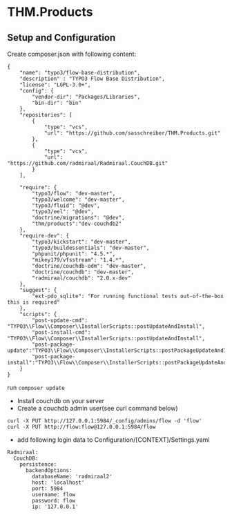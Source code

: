# THM.Products

## Setup and Configuration


Create composer.json with following content:
```
{
	"name": "typo3/flow-base-distribution",
	"description" : "TYPO3 Flow Base Distribution",
	"license": "LGPL-3.0+",
	"config": {
		"vendor-dir": "Packages/Libraries",
		"bin-dir": "bin"
	},
	"repositories": [
		{
			"type": "vcs",
			"url": "https://github.com/sasschreiber/THM.Products.git"
		},
		{
			"type": "vcs",
			"url": "https://github.com/radmiraal/Radmiraal.CouchDB.git"
		}
	],

	"require": {
		"typo3/flow": "dev-master",
		"typo3/welcome": "dev-master",
		"typo3/fluid": "@dev",
		"typo3/eel": "@dev",
		"doctrine/migrations": "@dev",
		"thm/products":"dev-couchdb2"
	},
	"require-dev": {
		"typo3/kickstart": "dev-master",
		"typo3/buildessentials": "dev-master",
		"phpunit/phpunit": "4.5.*",
		"mikey179/vfsstream": "1.4.*",
		"doctrine/couchdb-odm": "dev-master",
		"doctrine/couchdb": "dev-master",
		"radmiraal/couchdb": "2.0.x-dev"
	},
	"suggest": {
		"ext-pdo_sqlite": "For running functional tests out-of-the-box this is required"
	},
	"scripts": {
		"post-update-cmd": "TYPO3\\Flow\\Composer\\InstallerScripts::postUpdateAndInstall",
		"post-install-cmd": "TYPO3\\Flow\\Composer\\InstallerScripts::postUpdateAndInstall",
		"post-package-update":"TYPO3\\Flow\\Composer\\InstallerScripts::postPackageUpdateAndInstall",
		"post-package-install":"TYPO3\\Flow\\Composer\\InstallerScripts::postPackageUpdateAndInstall"
	}
}
```

run ```composer update```

- Install couchdb on your server
- Create a couchdb admin user(see curl command below)

```
curl -X PUT http://127.0.0.1:5984/_config/admins/flow -d 'flow'
curl -X PUT http://flow:flow@127.0.0.1:5984/flow
```

- add following login data to Configuration/[CONTEXT]/Settings.yaml

```
Radmiraal:
  CouchDB:
    persistence:
      backendOptions:
        databaseName: 'radmiraal2'
        host: 'localhost'
        port: 5984
        username: flow
        password: flow
        ip: '127.0.0.1'
```

